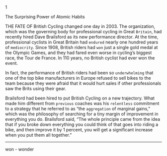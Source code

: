 1

The Surprising Power of Atomic Habits

THE FATE OF British Cycling changed one day in 2003. The
organization, which was the governing body for professional
cycling in Great `Britain`, had recently hired Dave Brailsford as its new
performance director. At the time, professional cyclists in Great
Britain had `endured` nearly one hundred years of `mediocrity`. Since
1908, British riders had `won` just a single gold medal at the Olympic
Games, and they had fared even worse in cycling’s biggest race, the
Tour de France. In 110 years, no British cyclist had ever won the event.

In fact, the performance of British riders had been so
`underwhelming` that one of the top bike manufacturers in Europe
refused to sell bikes to the team because they were afraid that it would
hurt sales if other professionals saw the Brits using their gear.

Brailsford had been hired to put British Cycling on a new trajectory.
What made him different from `previous` coaches was his `relentless`
commitment to a strategy that he referred to as “the `aggregation` of
marginal gains,” which was the philosophy of searching for a tiny
margin of improvement in everything you do. Brailsford said, “The
whole principle came from the idea that if you broke down everything
you could think of that goes into riding a bike, and then improve it by 1
percent, you will get a significant increase when you put them all
together.”

---
won - wonder
